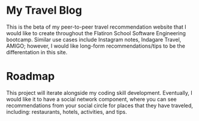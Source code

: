 # My Travel Blog
This is the beta of my peer-to-peer travel recommendation website that I would like to create throughout the Flatiron School Software Engineering bootcamp.
Similar use cases include Instagram notes, Indagare Travel, AMIGO; however, I would like long-form recommendations/tips to be the differentation in this site. 

# Roadmap
This project will iterate alongside my coding skill development. Eventually, I would like it to have a social network component, where you can see recommendations from your social circle for places that they have traveled, including: restaurants, hotels, activities, and tips.

